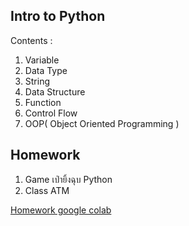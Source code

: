 ## Intro to Python

Contents :

1. Variable
2. Data Type
3. String
4. Data Structure
5. Function
6. Control Flow
7. OOP( Object Oriented Programming )

## Homework
1. Game เป่ายิ้งฉุบ Python
2. Class ATM

[Homework google colab](https://colab.research.google.com/drive/1Gsb1pE0FXgoevRxLI_qKag9lxx_8gdzV#scrollTo=7FjVfpe32H1t)




